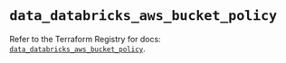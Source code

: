 # `data_databricks_aws_bucket_policy`

Refer to the Terraform Registry for docs: [`data_databricks_aws_bucket_policy`](https://registry.terraform.io/providers/databricks/databricks/1.63.0/docs/data-sources/aws_bucket_policy).
